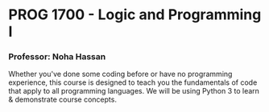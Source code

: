 # PROG 1700 - Logic and Programming I

### Professor: Noha Hassan

Whether you've done some coding before or have no programming experience, this course is designed to teach you the fundamentals of code that apply to all programming languages. We will be using Python 3 to learn & demonstrate course concepts.